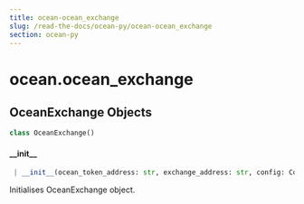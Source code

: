 ```yaml
---
title: ocean-ocean_exchange
slug: /read-the-docs/ocean-py/ocean-ocean_exchange
section: ocean-py
---
```

<a name="ocean.ocean_exchange"></a>
# ocean.ocean\_exchange

<a name="ocean.ocean_exchange.OceanExchange"></a>
## OceanExchange Objects

```python
class OceanExchange()
```

<a name="ocean.ocean_exchange.OceanExchange.__init__"></a>
#### \_\_init\_\_

```python
 | __init__(ocean_token_address: str, exchange_address: str, config: Config)
```

Initialises OceanExchange object.

